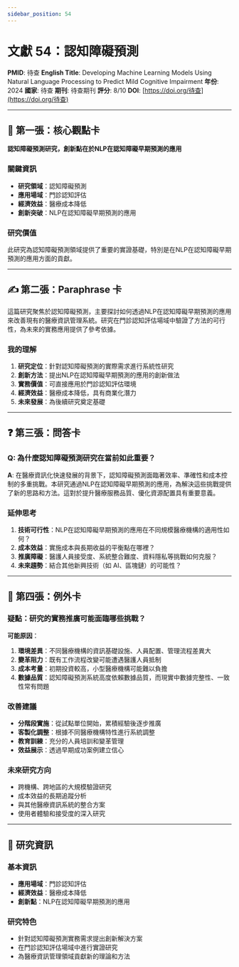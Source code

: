 ```yaml
---
sidebar_position: 54
---
```


# 文獻 54：認知障礙預測

**PMID**: 待查
**English Title**: Developing Machine Learning Models Using Natural Language Processing to Predict Mild Cognitive Impairment
**年份**: 2024
**國家**: 待查
**期刊**: 待查期刊
**評分**: 8/10
**DOI**: [https://doi.org/待查](https://doi.org/待查)

---

## 📌 第一張：核心觀點卡

**認知障礙預測研究，創新點在於NLP在認知障礙早期預測的應用**

### 關鍵資訊
- **研究領域**：認知障礙預測
- **應用場域**：門診認知評估
- **經濟效益**：醫療成本降低
- **創新突破**：NLP在認知障礙早期預測的應用

### 研究價值
此研究為認知障礙預測領域提供了重要的實證基礎，特別是在NLP在認知障礙早期預測的應用方面的貢獻。

---

## ✍️ 第二張：Paraphrase 卡

這篇研究聚焦於認知障礙預測，主要探討如何透過NLP在認知障礙早期預測的應用來改善現有的醫療資訊管理系統。研究在門診認知評估場域中驗證了方法的可行性，為未來的實務應用提供了參考依據。

### 我的理解
1. **研究定位**：針對認知障礙預測的實際需求進行系統性研究
2. **創新方法**：提出NLP在認知障礙早期預測的應用的創新做法
3. **實務價值**：可直接應用於門診認知評估環境
4. **經濟效益**：醫療成本降低，具有商業化潛力
5. **未來發展**：為後續研究奠定基礎

---

## ❓ 第三張：問答卡

### Q: 為什麼認知障礙預測研究在當前如此重要？

**A**: 在醫療資訊化快速發展的背景下，認知障礙預測面臨著效率、準確性和成本控制的多重挑戰。本研究通過NLP在認知障礙早期預測的應用，為解決這些挑戰提供了新的思路和方法。這對於提升醫療服務品質、優化資源配置具有重要意義。

### 延伸思考
1. **技術可行性**：NLP在認知障礙早期預測的應用在不同規模醫療機構的適用性如何？
2. **成本效益**：實施成本與長期收益的平衡點在哪裡？
3. **推廣障礙**：醫護人員接受度、系統整合難度、資料隱私等挑戰如何克服？
4. **未來趨勢**：結合其他新興技術（如 AI、區塊鏈）的可能性？

---

## 🤔 第四張：例外卡

### 疑點：研究的實務推廣可能面臨哪些挑戰？

**可能原因**：
1. **環境差異**：不同醫療機構的資訊基礎設施、人員配置、管理流程差異大
2. **變革阻力**：既有工作流程改變可能遭遇醫護人員抵制
3. **成本考量**：初期投資較高，小型醫療機構可能難以負擔
4. **數據品質**：認知障礙預測系統高度依賴數據品質，而現實中數據完整性、一致性常有問題

### 改善建議
- **分階段實施**：從試點單位開始，累積經驗後逐步推廣
- **客製化調整**：根據不同醫療機構特性進行系統調整
- **教育訓練**：充分的人員培訓和變革管理
- **效益展示**：透過早期成功案例建立信心

### 未來研究方向
- 跨機構、跨地區的大規模驗證研究
- 成本效益的長期追蹤分析
- 與其他醫療資訊系統的整合方案
- 使用者體驗和接受度的深入研究

---

## 📄 研究資訊

### 基本資訊
- **應用場域**：門診認知評估
- **經濟效益**：醫療成本降低
- **創新點**：NLP在認知障礙早期預測的應用

### 研究特色
- 針對認知障礙預測實務需求提出創新解決方案
- 在門診認知評估場域中進行實證研究
- 為醫療資訊管理領域貢獻新的理論和方法
